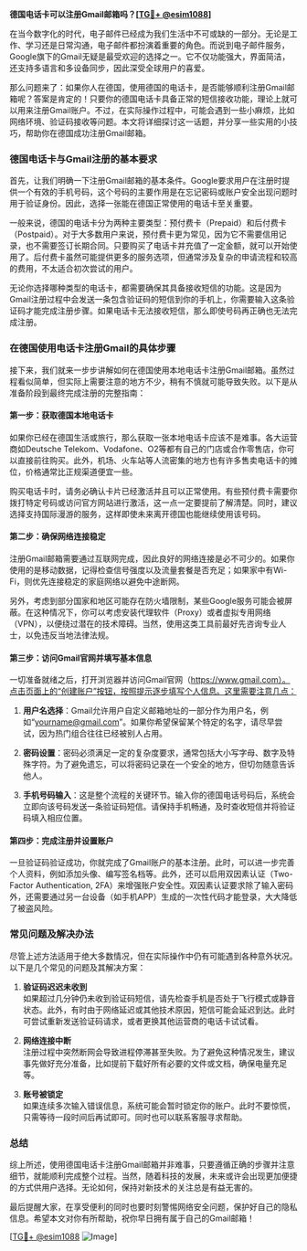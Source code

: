 **德国电话卡可以注册Gmail邮箱吗？[[TG💪+ @esim1088](https://t.me/s/esim1088)]**

在当今数字化的时代，电子邮件已经成为我们生活中不可或缺的一部分。无论是工作、学习还是日常沟通，电子邮件都扮演着重要的角色。而说到电子邮件服务，Google旗下的Gmail无疑是最受欢迎的选择之一。它不仅功能强大，界面简洁，还支持多语言和多设备同步，因此深受全球用户的喜爱。

那么问题来了：如果你人在德国，使用德国的电话卡，是否能够顺利注册Gmail邮箱呢？答案是肯定的！只要你的德国电话卡具备正常的短信接收功能，理论上就可以用来注册Gmail账户。不过，在实际操作过程中，可能会遇到一些小麻烦，比如网络环境、验证码接收等问题。本文将详细探讨这一话题，并分享一些实用的小技巧，帮助你在德国成功注册Gmail邮箱。

### 德国电话卡与Gmail注册的基本要求

首先，让我们明确一下注册Gmail邮箱的基本条件。Google要求用户在注册时提供一个有效的手机号码，这个号码的主要作用是在忘记密码或账户安全出现问题时用于验证身份。因此，选择一张能在德国正常使用的电话卡至关重要。

一般来说，德国的电话卡分为两种主要类型：预付费卡（Prepaid）和后付费卡（Postpaid）。对于大多数用户来说，预付费卡更为常见，因为它不需要信用记录，也不需要签订长期合同。只要购买了电话卡并充值了一定金额，就可以开始使用了。后付费卡虽然可能提供更多的服务选项，但通常涉及复杂的申请流程和较高的费用，不太适合初次尝试的用户。

无论你选择哪种类型的电话卡，都需要确保其具备接收短信的功能。这是因为Gmail注册过程中会发送一条包含验证码的短信到你的手机上，你需要输入这条验证码才能完成注册步骤。如果电话卡无法接收短信，那么即使号码再正确也无法完成注册。

### 在德国使用电话卡注册Gmail的具体步骤

接下来，我们就来一步步讲解如何在德国使用本地电话卡注册Gmail邮箱。虽然过程看似简单，但实际上需要注意的地方不少，稍有不慎就可能导致失败。以下是从准备阶段到最终完成注册的完整指南：

#### 第一步：获取德国本地电话卡

如果你已经在德国生活或旅行，那么获取一张本地电话卡应该不是难事。各大运营商如Deutsche Telekom、Vodafone、O2等都有自己的门店或合作零售店，你可以直接前往购买。此外，机场、火车站等人流密集的地方也有许多售卖电话卡的摊位，价格通常比正规渠道便宜一些。

购买电话卡时，请务必确认卡片已经激活并且可以正常使用。有些预付费卡需要你拨打特定号码或访问官方网站进行激活，这一点一定要提前了解清楚。同时，建议选择支持国际漫游的服务，这样即使未来离开德国也能继续使用该号码。

#### 第二步：确保网络连接稳定

注册Gmail邮箱需要通过互联网完成，因此良好的网络连接是必不可少的。如果你使用的是移动数据，记得检查信号强度以及流量套餐是否充足；如果家中有Wi-Fi，则优先连接稳定的家庭网络以避免中途断网。

另外，考虑到部分国家和地区可能存在防火墙限制，某些Google服务可能会被屏蔽。在这种情况下，你可以考虑安装代理软件（Proxy）或者虚拟专用网络（VPN），以便绕过潜在的技术障碍。当然，使用这类工具前最好先咨询专业人士，以免违反当地法律法规。

#### 第三步：访问Gmail官网并填写基本信息

一切准备就绪之后，打开浏览器并访问Gmail官网（https://www.gmail.com）。点击页面上的“创建账户”按钮，按照提示逐步填写个人信息。这里需要注意几点：

1. **用户名选择**：Gmail允许用户自定义邮箱地址的一部分作为用户名，例如“yourname@gmail.com”。如果你希望保留某个特定的名字，请尽早尝试，因为热门组合往往已经被别人占用。
   
2. **密码设置**：密码必须满足一定的复杂度要求，通常包括大小写字母、数字及特殊字符。为了避免遗忘，可以将密码记录在一个安全的地方，但切勿随意告诉他人。

3. **手机号码输入**：这是整个流程的关键环节。输入你的德国电话号码后，系统会立即向该号码发送一条验证码短信。请保持手机畅通，及时查收短信并将验证码填入相应位置。

#### 第四步：完成注册并设置账户

一旦验证码验证成功，你就完成了Gmail账户的基本注册。此时，可以进一步完善个人资料，例如添加头像、编写签名档等。此外，还可以启用双因素认证（Two-Factor Authentication, 2FA）来增强账户安全性。双因素认证要求除了输入密码外，还需要通过另一台设备（如手机APP）生成的一次性代码才能登录，大大降低了被盗风险。

### 常见问题及解决办法

尽管上述方法适用于绝大多数情况，但在实际操作中仍有可能遇到各种意外状况。以下是几个常见的问题及其解决方案：

1. **验证码迟迟未收到**  
   如果超过几分钟仍未收到验证码短信，请先检查手机是否处于飞行模式或静音状态。此外，有时由于网络延迟或其他技术原因，短信可能会延迟到达。此时可尝试重新发送验证码请求，或者更换其他运营商的电话卡试试看。

2. **网络连接中断**  
   注册过程中突然断网会导致进程停滞甚至失败。为了避免这种情况发生，建议事先做好充分准备，比如提前下载好所有必要的文件或文档，确保电量充足等。

3. **账号被锁定**  
   如果连续多次输入错误信息，系统可能会暂时锁定你的账户。此时不要惊慌，只需等待一段时间后再试即可。同时也可以联系客服寻求帮助。

### 总结

综上所述，使用德国电话卡注册Gmail邮箱并非难事，只要遵循正确的步骤并注意细节，就能顺利完成整个过程。当然，随着科技的发展，未来或许会出现更加便捷的方式供用户选择。无论如何，保持对新技术的关注总是有益无害的。

最后提醒大家，在享受便利的同时也要时刻警惕网络安全问题，保护好自己的隐私信息。希望本文对你有所帮助，祝你早日拥有属于自己的Gmail邮箱！

[[TG💪+ @esim1088](https://t.me/s/esim1088) ![Image](https://i.postimg.cc/4NQfJmqS/Snipaste-2025-05-13-00-14-12.png)]